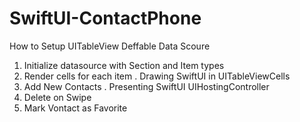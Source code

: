 # SwiftUI-ContactPhone

How to Setup UITableView Deffable Data Scoure
1. Initialize datasource with Section and Item types
2. Render cells for each item
     . Drawing SwiftUI in UITableViewCells
3. Add New Contacts
     . Presenting SwiftUI UIHostingController
4. Delete on Swipe
5. Mark Vontact as Favorite
